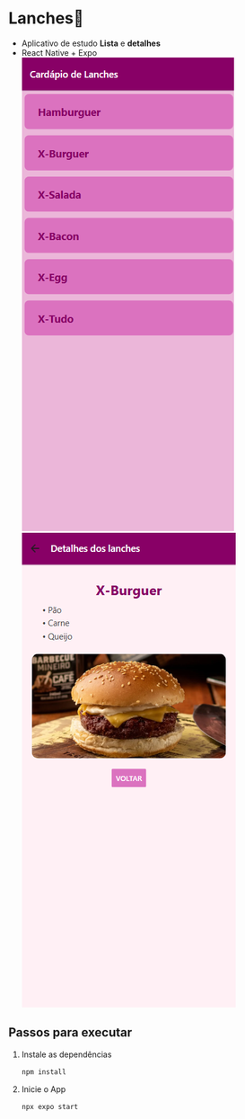 # Lanches👋
- Aplicativo de estudo **Lista** e **detalhes**
- React Native + Expo
![ScreeShot](./assets/images/tela1.png)
![ScreeShot](./assets/images/tela2.png)
## Passos para executar

1. Instale as dependências

   ```bash
   npm install
   ```

2. Inicie o App

   ```bash
   npx expo start
   ```
